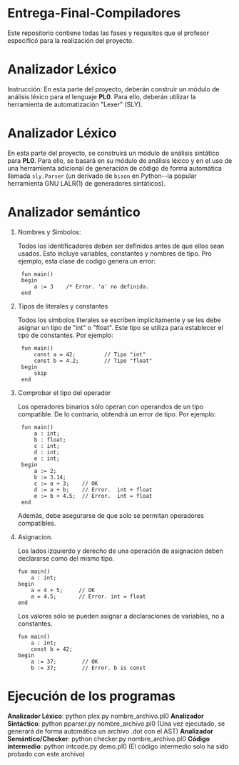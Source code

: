 # Entrega-Final-Compiladores

Este repositorio contiene todas las fases y requisitos que el profesor especificó para la realización del proyecto.

# Analizador Léxico
Instrucción: En esta parte del proyecto, deberán construir un módulo de 
análisis léxico para el lenguaje **PL0**.  Para ello, deberán 
utilizar la herramienta de automatización "Lexer" (SLY).
# Analizador Léxico
En esta parte del proyecto, se construirá un módulo de análisis
sintático para **PL0**. Para ello, se basará en su módulo de
análisis léxico y en el uso de una herramienta adicional de
generación de código de forma automática llamada `sly.Parser`
(un derivado de `bison` en Python--la popular herramienta 
GNU LALR(1) de generadores sintáticos).
# Analizador semántico

1. Nombres y Simbolos:

	Todos los identificadores deben ser definidos antes de que ellos sean usados. Esto incluye variables, constantes y nombres de tipo. Pro ejemplo, esta clase de codigo genera un error:

		fun main()
		begin
			a := 3    /* Error. 'a' no definida.
		end

2. Tipos de literales y constantes

	Todos los símbolos literales se escriben implícitamente y se les debe asignar un tipo de "int" o "float". Este tipo se utiliza para establecer el tipo de constantes. Por ejemplo:

		fun main()
			const a = 42;         // Tipo "int"
			const b = 4.2;        // Tipo "float"
		begin
			skip
		end

3. Comprobar el tipo del operador

	Los operadores binarios sólo operan con operandos de un tipo compatible.
	De lo contrario, obtendrá un error de tipo. Por ejemplo:

		fun main()
			a : int;
			b : float;
			c : int;
			d : int;
			e : int;
		begin
			a := 2;
			b := 3.14;
			c := a + 3;    // OK
			d := a + b;    // Error.  int + float
			e := b + 4.5;  // Error.  int = float
		end

	Además, debe asegurarse de que solo se permitan operadores compatibles.

4.  Asignacion.

	Los lados izquierdo y derecho de una operación de asignación deben declararse como del mismo tipo.

		fun main()
			a : int;
		begin
			a = 4 + 5;     // OK
			a = 4.5;       // Error. int = float
		end

	Los valores sólo se pueden asignar a declaraciones de variables, no a constantes.

		fun main()
			a : int;
			const b = 42;
		begin
			a := 37;        // OK
			b := 37;        // Error. b is const

# Ejecución de los programas
**Analizador Léxico**: python plex.py nombre_archivo.pl0
**Analizador Sintáctico**: python pparser.py nombre_archivo.pl0 (Una vez ejecutado, se generará de forma automática un archivo .dot con el AST)
**Analizador Semántico/Checker**: python checker.py nombre_archivo.pl0
**Código intermedio**: python intcode.py demo.pl0 (El código intermedio solo ha sido probado con este archivo)
